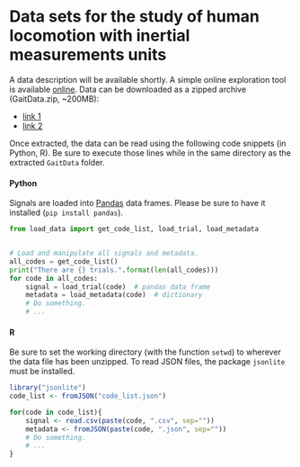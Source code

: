 # Data sets for the study of human locomotion with inertial measurements units


A data description will be available shortly. A simple online exploration tool is available [online](http://ipolcore.ipol.im/demo/clientApp/demo.html?id=5555512345).
Data can be downloaded as a zipped archive (GaitData.zip, ~200MB):
- [link 1](https://mycore.core-cloud.net/index.php/s/sTk4Vq8N3zefvKH/download)
- [link 2](http://dev.ipol.im/~truong/GaitData.zip)

Once extracted, the data can be read using the following code snippets (in Python, R). Be sure to execute those lines while in the same directory as the extracted `GaitData` folder.

#### Python

Signals are loaded into [Pandas](https://pandas.pydata.org/) data frames. Please be sure to have it installed (`pip install pandas`).

```python
from load_data import get_code_list, load_trial, load_metadata


# Load and manipulate all signals and metadata.
all_codes = get_code_list()
print("There are {} trials.".format(len(all_codes)))
for code in all_codes:
    signal = load_trial(code)  # pandas data frame
    metadata = load_metadata(code)  # dictionary
    # Do something.
    # ...
```

#### R

Be sure to set the working directory (with the function `setwd`) to wherever the data file has been unzipped. To read JSON files, the package `jsonlite` must be installed.

```R
library("jsonlite")
code_list <- fromJSON("code_list.json")

for(code in code_list){
    signal <- read.csv(paste(code, ".csv", sep=""))
    metadata <- fromJSON(paste(code, ".json", sep=""))
    # Do something.
    # ...
}

```